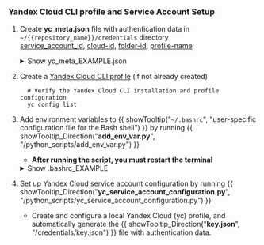 ### Yandex Cloud CLI profile and Service Account Setup

1. Create **yc_meta.json** file with authentication data in ``~/{{repository_name}}/credentials`` directory  
[service_account_id](https://yandex.cloud/en/docs/iam/operations/sa/get-id), [cloud-id](https://yandex.cloud/en/docs/resource-manager/operations/cloud/get-id), [folder-id](https://yandex.cloud/en/docs/resource-manager/operations/folder/get-id), [profile-name](https://yandex.cloud/en/docs/cli/cli-ref/managed-yc/config/profile/)

    <details class="external_code_rendering">
    <summary>Show yc_meta_EXAMPLE.json</summary>

         --8<-- "docs/assets/files/examples/yc_meta_EXAMPLE.json"
    
    </details>

2. Create a [Yandex Cloud CLI profile](https://yandex.cloud/en/docs/cli/quickstart#initialize) (if not already created)

         # Verify the Yandex Cloud CLI installation and profile configuration
         yc config list

3. Add environment variables to {{ showTooltip("``~/.bashrc``", "user-specific configuration file for the Bash shell") }} by running {{ showTooltip_Direction("**add_env_var.py**", "/python_scripts/add_env_var.py") }}  
    - **After running the script, you must restart the terminal**

    <details class="external_code_rendering">
    <summary>Show .bashrc_EXAMPLE</summary>

         --8<-- "docs/assets/files/examples/.bashrc_EXAMPLE"
    
    </details>

4. Set up Yandex Cloud service account configuration by running {{ showTooltip_Direction("**yc_service_account_configuration.py**", "/python_scripts/yc_service_account_configuration.py") }}  
    - Create and configure a local Yandex Cloud (yc) profile, and automatically generate the {{ showTooltip_Direction("**key.json**", "/credentials/key.json") }} file with authentication data.

